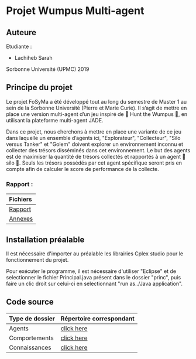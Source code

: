 # Projet Wumpus Multi-agent

## Auteure

Etudiante :

* Lachiheb Sarah

Sorbonne Université (UPMC) 2019 

## Principe du projet

Le projet FoSyMa a été développé tout au long du semestre de Master 1 au sein de la Sorbonne Université (Pierre et Marie Curie). Il s’agit de mettre en place
une version multi-agent d’un jeu inspiré de  Hunt the Wumpus , en utilisant la plateforme
multi-agent JADE.

Dans ce projet, nous cherchons à mettre en place une variante de ce jeu dans laquelle un ensemble d’agents ici, "Explorateur", "Collecteur", "Silo versus Tanker" et "Golem" doivent explorer un environnement inconnu et collecter des trésors disséminés dans cet environnement. Le but des agents est de maximiser la quantité de trésors collectés et rapportés à un agent  silo . Seuls les trésors possédés par cet agent spécifique seront pris en compte afin de calculer le score de performance de la collecte.

### Rapport :
| Fichiers |
| :-------------  |
| [Rapport](https://gitlab.com/ProjetLachiheb/wumpus_multiagent/blob/master/Rapport/rapport.pdf)|
| [Annexes](https://gitlab.com/ProjetLachiheb/wumpus_multiagent/blob/master/Rapport/Annexe.pdf)|

## Installation préalable 

Il est nécessaire d'importer au préalable les librairies Cplex studio pour le fonctionnement du projet.

Pour exécuter le programme, il est nécessaire d'utiliser "Eclipse" et de selectionner le fichier Principal.java présent dans le dossier "princ", puis faire un clic droit sur celui-ci en selectionnant "run as../Java application".

## Code source

| Type de dossier | Répertoire correspondant |
| :-------------  | :------------------------|
| Agents | [click here](https://gitlab.com/ProjetLachiheb/wumpus_multiagent/tree/master/code_DedaleEtuFull2018/src/eu/su/mas/dedaleEtu/mas/agents/yours)|
|Comportements | [click here](https://gitlab.com/ProjetLachiheb/wumpus_multiagent/tree/master/code_DedaleEtuFull2018/src/eu/su/mas/dedaleEtu/mas/behaviours/yours)|
| Connaissances | [click here](https://gitlab.com/ProjetLachiheb/wumpus_multiagent/tree/master/code_DedaleEtuFull2018/src/eu/su/mas/dedaleEtu/mas/knowledge/yours)|

 

